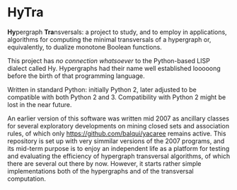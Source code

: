 # HyTra
**Hy**pergraph **Tra**nsversals: a project to study, and to employ in applications, algorithms for computing the minimal transversals of a hypergraph or, equivalently, to dualize monotone Boolean functions. 

This project has _no connection whatsoever_ to the Python-based LISP dialect called Hy. 
Hypergraphs had their name well established looooong before the birth of that programming language. 

Written in standard Python: initially Python 2, later adjusted to be compatible with both Python 2 and 3. Compatibility with Python 2 might be lost in the near future.

An earlier version of this software was written mid 2007 as ancillary classes for several exploratory developments on mining closed sets and association rules, of which only https://github.com/balqui/yacaree remains active. This repository is set up with very simmilar versions of the 2007 programs, and its mid-term purpose is to enjoy an independent life as a platform for testing and evaluating the efficiency of hypergraph transversal algorithms, of which there are several out there by now. However, it starts rather simple implementations both of the hypergraphs and of the transversal computation.
